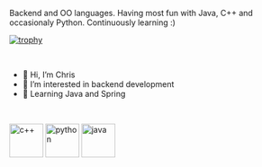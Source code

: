 Backend and OO languages. Having most fun with Java, C++ and occasionaly Python. Continuously learning :)



[![trophy](https://github-profile-trophy.vercel.app/?username=budekrzysztof&theme=onedark&rank=S,A,B,C,D,E,F)](https://github.com/ryo-ma/github-profile-trophy)



<br>

- 👋 Hi, I’m Chris
- 👀 I’m interested in backend development
- 🌱 Learning Java and Spring


<br>

<img src="https://raw.githubusercontent.com/jmnote/z-icons/master/svg/cpp.svg" alt="c++" width="60" height="60" style="max-width: 100%;">   <img src="https://raw.githubusercontent.com/jmnote/z-icons/master/svg/python.svg" alt="python" width="60" height="60" style="max-width: 100%;">    <img src="https://raw.githubusercontent.com/jmnote/z-icons/master/svg/java.svg" alt="java" width="60" height="60" style="max-width: 100%;">


<!---
stiwenparker/stiwenparker is a ✨ special ✨ repository because its `README.md` (this file) appears on your GitHub profile.
You can click the Preview link to take a look at your changes.
--->
